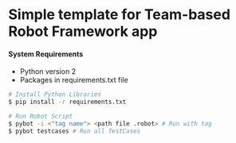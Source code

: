 # Simple template for Team-based Robot Framework app

#### System Requirements
 - Python version 2
 - Packages in requirements.txt file

``` bash
# Install Python Libraries
$ pip install -r requirements.txt

# Run Robot Script
$ pybot -i <"tag name"> <path file .robot> # Run with tag
$ pybot testcases # Run all TestCases

```